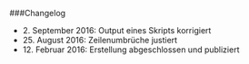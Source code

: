 ###Changelog

* 2\. September 2016: Output eines Skripts korrigiert
* 25\. August 2016: Zeilenumbrüche justiert
* 12\. Februar 2016: Erstellung abgeschlossen und publiziert

